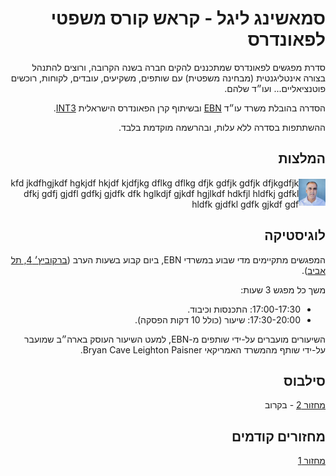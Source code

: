 <div dir="rtl">
<h1>סמאשינג ליגל - קראש קורס משפטי לפאונדרס</h1>
<p>
סדרת מפגשים לפאונדרס שמתכננים להקים חברה בשנה הקרובה, ורוצים להתנהל בצורה אינטליגנטית (מבחינה משפטית) עם שותפים, משקיעים, עובדים, לקוחות, רוכשים פוטנציאליים... ועו״ד שלהם.
</p>
  
<p>
הסדרה בהובלת משרד עו״ד
<a href="https://www.ebnlaw.co.il/">EBN</a>
ובשיתוף קרן הפאונדרס הישראלית
<a href="https://int3.com/">INT3</a>.
</p>
  
<p>
ההשתתפות בסדרה ללא עלות, ובהרשמה מוקדמת בלבד.
</p>

<h2>המלצות</h2>

<div style="display: flex; align-items: center;">
  <a href="https://www.linkedin.com/in/uriyacovy/"><img src="images/uri-yacovy.png" alt="Uri Yavovy"></a>
  <span>kfd jkdfhgjkdf hgkjdf hkjdf kjdfjkg dflkg dflkg dfjk gdfjk gdfjk dfjkgdfjk dfkj gdfj gjdfl gdfkj gjdfk dfk hglkdjf gjkdf hgjlkdf hdkfjl hldfkj gdfkl hldfk gjdfkl gdfk gjkdf gdf</span>
</div>


<h2>לוגיסטיקה</h2>
<p>
המפגשים מתקיימים מדי שבוע במשרדי EBN, ביום קבוע בשעות הערב
(<a href="https://goo.gl/maps/KHqCDfTp8vqqPvha7">ברקוביץ׳ 4, תל אביב</a>).
</p>

<p>
משך כל מפגש 3 שעות:
<ul>
<li>17:00-17:30: התכנסות וכיבוד.</li>
<li>17:30-20:00: שיעור (כולל 10 דקות הפסקה).
</li>
</ul>
</p>

<p>
השיעורים מועברים על-ידי שותפים מ-EBN, למעט השיעור העוסק בארה״ב שמועבר על-ידי שותף מהמשרד האמריקאי Bryan Cave Leighton Paisner.
</p>

<h2>סילבוס</h2>

<p>
  <a href="cohorts/2">מחזור 2</a> - בקרוב
</p>

<h2>מחזורים קודמים</h2>

<p>
  <a href="cohorts/1">מחזור 1</a>
</p>
  
<div>
